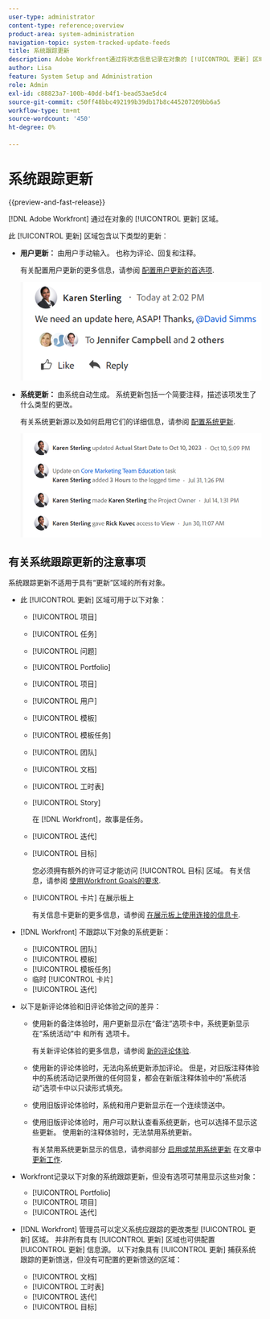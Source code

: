 ```yaml
---
user-type: administrator
content-type: reference;overview
product-area: system-administration
navigation-topic: system-tracked-update-feeds
title: 系统跟踪更新
description: Adobe Workfront通过将状态信息记录在对象的 [!UICONTROL 更新] 区域。
author: Lisa
feature: System Setup and Administration
role: Admin
exl-id: c88823a7-100b-40dd-b4f1-bead53ae5dc4
source-git-commit: c50ff48bbc492199b39db17b8c445207209bb6a5
workflow-type: tm+mt
source-wordcount: '450'
ht-degree: 0%

---
```


# 系统跟踪更新

{{preview-and-fast-release}}

<!--remove new experience and legacy notes when we remove legacy in the UI - Jan 24???-->

[!DNL Adobe Workfront] 通过在对象的 [!UICONTROL 更新] 区域。

此 [!UICONTROL 更新] 区域包含以下类型的更新：

* **用户更新：** 由用户手动输入。 也称为评论、回复和注释。

  有关配置用户更新的更多信息，请参阅 [配置用户更新的首选项](../../../administration-and-setup/set-up-workfront/system-tracked-update-feeds/configure-preferences-user-updates.md).

  ![](assets/updates-qs-350x125.png)

* **系统更新：** 由系统自动生成。 系统更新包括一个简要注释，描述该项发生了什么类型的更改。

  有关系统更新源以及如何启用它们的详细信息，请参阅 [配置系统更新](../../../administration-and-setup/set-up-workfront/system-tracked-update-feeds/configure-system-updates.md).

  ![](assets/system-updates-example-unified-stream.png)

  <!--
  DRAFTED IN FLARE:
  Timestamps for system updates are based on your operating system's timezone.
  
  -->

## 有关系统跟踪更新的注意事项

系统跟踪更新不适用于具有“更新”区域的所有对象。

* 此 [!UICONTROL 更新] 区域可用于以下对象：

   * [!UICONTROL 项目]
   * [!UICONTROL 任务]
   * [!UICONTROL 问题]
   * [!UICONTROL Portfolio]
   * [!UICONTROL 项目]
   * [!UICONTROL 用户]
   * [!UICONTROL 模板]
   * [!UICONTROL 模板任务]
   * [!UICONTROL 团队]
   * [!UICONTROL 文档]
   * [!UICONTROL 工时表]
   * [!UICONTROL Story]

     在 [!DNL Workfront]，故事是任务。
   * [!UICONTROL 迭代]
   * [!UICONTROL 目标]

     您必须拥有额外的许可证才能访问 [!UICONTROL 目标] 区域。 有关信息，请参阅 [使用Workfront Goals的要求](../../../workfront-goals/goal-management/access-needed-for-wf-goals.md).
   * [!UICONTROL 卡片] 在展示板上

     有关信息卡更新的更多信息，请参阅 [在展示板上使用连接的信息卡](../../../agile/get-started-with-boards/connected-cards.md).

* [!DNL Workfront] 不跟踪以下对象的系统更新：

   * [!UICONTROL 团队]
   * [!UICONTROL 模板]
   * [!UICONTROL 模板任务]
   * 临时 [!UICONTROL 卡片]
   * [!UICONTROL 迭代]


<!--hiding this bit because this is not true, at this time (August 2023). Users with a Work or Review license can see system updates by default as well.

Your [!DNL Workfront] license determines whether system updates display by default in the [!UICONTROL Updates] area of objects. [!DNL Workfront] users with a [!UICONTROL Plan] license have system updates displayed in the [!UICONTROL Updates] area by default. However, users can filter out system updates, as described in the [Enable or disable system updates](../../../workfront-basics/updating-work-items-and-viewing-updates/update-work.md#enable) section in [Update work](../../../workfront-basics/updating-work-items-and-viewing-updates/update-work.md). All other [!DNL Workfront] licenses filter system updates by default.
-->

* 以下是新评论体验和旧评论体验之间的差异：

   * 使用新的备注体验时，用户更新显示在“备注”选项卡中，系统更新显示在“系统活动”中 <span class="preview">和所有</span> 选项卡。

     有关新评论体验的更多信息，请参阅 [新的评论体验](../../../product-announcements/betas/new-commenting-experience-beta/unified-commenting-experience.md).

   * <span class="preview">使用新的评论体验时，无法向系统更新添加评论。 但是，对旧版注释体验中的系统活动记录所做的任何回复，都会在新版注释体验中的“系统活动”选项卡中以只读形式填充。</span>
   * 使用旧版评论体验时，系统和用户更新显示在一个连续馈送中。

   * 使用旧版评论体验时，用户可以默认查看系统更新，也可以选择不显示这些更新。 使用新的注释体验时，无法禁用系统更新。

     有关禁用系统更新显示的信息，请参阅部分 [启用或禁用系统更新](../../../workfront-basics/updating-work-items-and-viewing-updates/update-work.md#enable) 在文章中 [更新工作](../../../workfront-basics/updating-work-items-and-viewing-updates/update-work.md).

* Workfront记录以下对象的系统跟踪更新，但没有选项可禁用显示这些对象：

   * [!UICONTROL Portfolio]
   * [!UICONTROL 项目]
   * [!UICONTROL 迭代]

* [!DNL Workfront] 管理员可以定义系统应跟踪的更改类型 [!UICONTROL 更新] 区域。 并非所有具有 [!UICONTROL 更新] 区域也可供配置 [!UICONTROL 更新] 信息源。 以下对象具有 [!UICONTROL 更新] 捕获系统跟踪的更新馈送，但没有可配置的更新馈送的区域：

   * [!UICONTROL 文档]
   * [!UICONTROL 工时表]
   * [!UICONTROL 迭代]
   * [!UICONTROL 目标]


